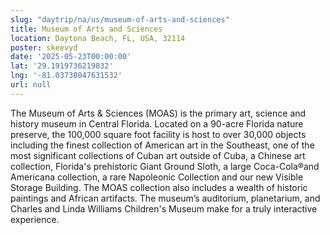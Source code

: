 ```yaml
---
slug: "daytrip/na/us/museum-of-arts-and-sciences"
title: Museum of Arts and Sciences
location: Daytona Beach, FL, USA, 32114
poster: skeevyd
date: '2025-05-23T00:00:00'
lat: '29.1919736219832'
lng: '-81.03738047631532'
url: null
---
```


The Museum of Arts &amp; Sciences (MOAS) is the primary art, science and history museum in Central Florida. Located on a 90-acre Florida nature preserve, the 100,000 square foot facility is host to over 30,000 objects including the finest collection of American art in the Southeast, one of the most significant collections of Cuban art outside of Cuba, a Chinese art collection, Florida's prehistoric Giant Ground Sloth, a large Coca-Cola®and Americana collection, a rare Napoleonic Collection and our new Visible Storage Building. The MOAS collection also includes a wealth of historic paintings and African artifacts. The museum’s auditorium, planetarium, and Charles and Linda Williams Children's Museum make for a truly interactive experience.
